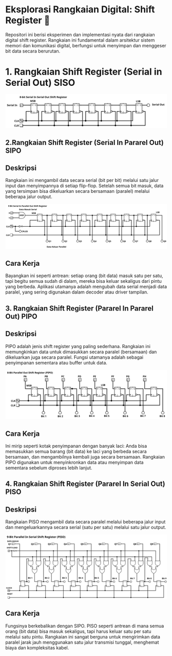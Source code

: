# Eksplorasi Rangkaian Digital: Shift Register 💾
Repositori ini berisi eksperimen dan implementasi nyata dari rangkaian digital shift register. 
Rangkaian ini fundamental dalam arsitektur sistem memori dan komunikasi digital, 
berfungsi untuk menyimpan dan menggeser bit data secara berurutan.

# 1. Rangkaian Shift Register (Serial in Serial Out) SISO

![Register_SIPO](Docs/SISO.svg)

## 2.Rangkaian Shift Register (Serial In Pararel Out) SIPO

## Deskripsi
Rangkaian ini mengambil data secara serial (bit per bit) melalui satu jalur input dan menyimpannya di setiap flip-flop. 
Setelah semua bit masuk, data yang tersimpan bisa dikeluarkan secara bersamaan (paralel) melalui beberapa jalur output.

![Register_SIPO](Docs/SIPO.svg)

## Cara Kerja
Bayangkan ini seperti antrean: setiap orang (bit data) masuk satu per satu, tapi begitu semua sudah di dalam, 
mereka bisa keluar sekaligus dari pintu yang berbeda. Aplikasi utamanya adalah mengubah data serial 
menjadi data paralel, yang sering digunakan dalam decoder atau driver tampilan.

## 3. Rangkaian Shift Register (Pararel In Pararel Out) PIPO

## Deskripsi 
PIPO adalah jenis shift register yang paling sederhana. Rangkaian ini memungkinkan data untuk dimasukkan secara paralel (bersamaan) 
dan dikeluarkan juga secara paralel. Fungsi utamanya adalah sebagai penyimpanan sementara atau buffer untuk data.

![Register_PIPO](Docs/PIPO.svg)

## Cara Kerja 
Ini mirip seperti kotak penyimpanan dengan banyak laci: Anda bisa memasukkan semua barang (bit data) ke laci yang berbeda secara bersamaan, 
dan mengambilnya kembali juga secara bersamaan. Rangkaian PIPO digunakan untuk menyinkronkan data atau menyimpan data sementara sebelum diproses lebih lanjut.

## 4. Rangkaian Shift Register (Pararel In Serial Out) PISO

## Deskripsi
Rangkaian PISO mengambil data secara paralel melalui beberapa jalur input dan mengeluarkannya secara serial (satu per satu) melalui satu jalur output.

![Register_PISO](Docs/PISO.svg)

## Cara Kerja
Fungsinya berkebalikan dengan SIPO. PISO seperti antrean di mana semua orang (bit data) bisa masuk sekaligus, tapi harus keluar satu per satu melalui satu pintu. 
Rangkaian ini sangat berguna untuk mengirimkan data paralel jarak jauh menggunakan satu jalur transmisi tunggal, menghemat biaya dan kompleksitas kabel.



